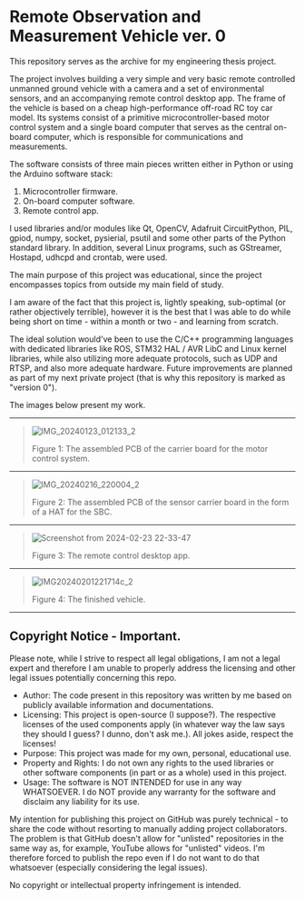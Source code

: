 # Remote Observation and Measurement Vehicle ver. 0

This repository serves as the archive for my engineering thesis project.

The project involves building a very simple and very basic remote controlled unmanned ground vehicle with a camera and a set of environmental sensors, and an accompanying remote control desktop app.
The frame of the vehicle is based on a cheap high-performance off-road RC toy car model. Its systems consist of a primitive microcontroller-based motor control system and a single board computer that serves as the central on-board computer, which is responsible for communications and measurements.

The software consists of three main pieces written either in Python or using the Arduino software stack:

  1. Microcontroller firmware.
  2. On-board computer software.
  3. Remote control app.

I used libraries and/or modules like Qt, OpenCV, Adafruit CircuitPython, PIL, gpiod, numpy, socket, pysierial, psutil and some other parts of the Python standard library. In addition, several Linux programs, such as GStreamer, Hostapd, udhcpd and crontab, were used.

The main purpose of this project was educational, since the project encompasses topics from outside my main field of study.

I am aware of the fact that this project is, lightly speaking, sub-optimal (or rather objectively terrible), however it is the best that I was able to do while being short on time - within a month or two - and learning from scratch.

The ideal solution would've been to use the C/C++ programming languages with dedicated libraries like ROS, STM32 HAL / AVR LibC and Linux kernel libraries, while also utilizing more adequate protocols, such as UDP and RTSP, and also more adequate hardware. Future improvements are planned as part of my next private project (that is why this repository is marked as "version 0").

The images below present my work.

---
> ![IMG_20240123_012133_2](https://github.com/infinite-dark/remote-observation-measurement-vehicle-000/assets/126886852/348ca260-25ed-4e4e-be9e-30f640f9c87b)
>
> Figure 1: The assembled PCB of the carrier board for the motor control system.
---
> ![IMG_20240216_220004_2](https://github.com/infinite-dark/remote-observation-measurement-vehicle-000/assets/126886852/4179c96f-0cf2-4594-9827-4ae7b9db002c)
>
> Figure 2: The assembled PCB of the sensor carrier board in the form of a HAT for the SBC.
---
> ![Screenshot from 2024-02-23 22-33-47](https://github.com/infinite-dark/remote-observation-measurement-vehicle-000/assets/126886852/6cba519c-004c-4743-aa75-0519cf587f6d)
>
> Figure 3: The remote control desktop app.
---
> ![IMG20240201221714c_2](https://github.com/infinite-dark/remote-observation-measurement-vehicle-000/assets/126886852/c7808c89-b5fb-4214-b873-569a81298815)
>
> Figure 4: The finished vehicle.
---

Copyright Notice - Important.
---
Please note, while I strive to respect all legal obligations, I am not a legal expert and therefore I am unable to properly address the licensing and other legal issues potentially concerning this repo.

  - Author: The code present in this repository was written by me based on publicly available information and documentations.
  - Licensing: This project is open-source (I suppose?). The respective licenses of the used components apply (in whatever way the law says they should I guess? I dunno, don't ask me.). All jokes aside, respect the licenses!
  - Purpose: This project was made for my own, personal, educational use.
  - Property and Rights: I do not own any rights to the used libraries or other software components (in part or as a whole) used in this project.
  - Usage: The software is NOT INTENDED for use in any way WHATSOEVER. I do NOT provide any warranty for the software and disclaim any liability for its use.

My intention for publishing this project on GitHub was purely technical - to share the code without resorting to manually adding project collaborators. The problem is that GitHub doesn't allow for "unlisted" repositories in the same way as, for example, YouTube allows for "unlisted" videos. I'm therefore forced to publish the repo even if I do not want to do that whatsoever (especially considering the legal issues).

No copyright or intellectual property infringement is intended.
